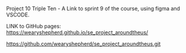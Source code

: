 Project 10 Triple Ten - A Link to sprint 9 of the course, using figma and VSCODE.

LINK to GitHub pages: https://wearyshepherd.github.io/se_project_aroundtheus/

https://github.com/wearyshepherd/se_project_aroundtheus.git
